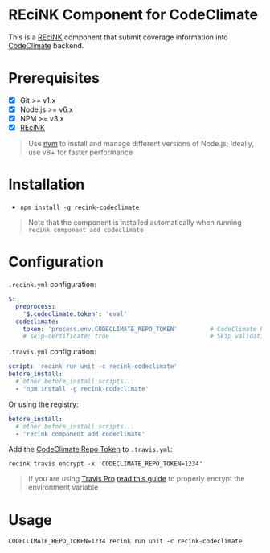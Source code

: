 REciNK Component for CodeClimate
================================

This is a [REciNK](https://github.com/MitocGroup/recink) component that submit
coverage information into [CodeClimate](https://codeclimate.com) backend.


# Prerequisites

- [x] Git >= v1.x
- [x] Node.js >= v6.x
- [x] NPM >= v3.x
- [x] [REciNK](https://github.com/MitocGroup/recink#installation)

> Use [nvm](https://github.com/creationix/nvm#installation) to install and
manage different versions of Node.js; Ideally, use v8+ for faster performance


# Installation

- `npm install -g recink-codeclimate`

> Note that the component is installed automatically when running `recink component add codeclimate`


# Configuration

`.recink.yml` configuration:

```yaml
$:
  preprocess:
    '$.codeclimate.token': 'eval'
  codeclimate:
    token: 'process.env.CODECLIMATE_REPO_TOKEN'         # CodeClimate Repo token
    # skip-certificate: true                            # Skip validating server SSL certificate
```

`.travis.yml` configuration:

```yaml
script: 'recink run unit -c recink-codeclimate'  
before_install:
  # other before_install scripts...
  - 'npm install -g recink-codeclimate'
```

Or using the registry: 

```yaml
before_install:
  # other before_install scripts...
  - 'recink component add codeclimate'
```

Add the [CodeClimate Repo Token](https://docs.codeclimate.com/v1.0/docs/test-coverage-troubleshooting-tips#section--should-i-keep-my-test-coverage-token-secret-) to `.travis.yml`:

```
recink travis encrypt -x 'CODECLIMATE_REPO_TOKEN=1234'
```

> If you are using [Travis Pro](https://travis-ci.com/) [read this guide](https://github.com/MitocGroup/recink/blob/master/docs/guide.md#configuring-github-project) to properly encrypt the environment variable


# Usage

```
CODECLIMATE_REPO_TOKEN=1234 recink run unit -c recink-codeclimate
```
